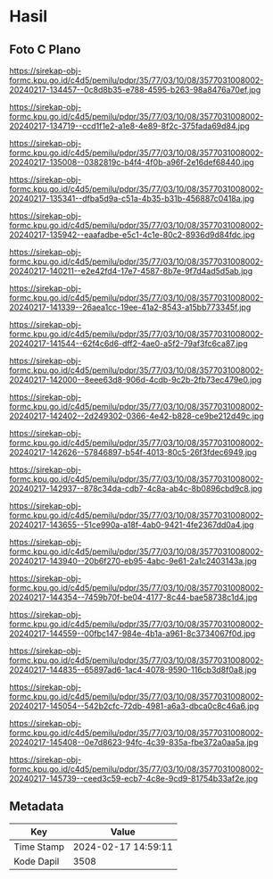 # Hasil

## Foto C Plano

https://sirekap-obj-formc.kpu.go.id/c4d5/pemilu/pdpr/35/77/03/10/08/3577031008002-20240217-134457--0c8d8b35-e788-4595-b263-98a8476a70ef.jpg

https://sirekap-obj-formc.kpu.go.id/c4d5/pemilu/pdpr/35/77/03/10/08/3577031008002-20240217-134719--ccd1f1e2-a1e8-4e89-8f2c-375fada69d84.jpg

https://sirekap-obj-formc.kpu.go.id/c4d5/pemilu/pdpr/35/77/03/10/08/3577031008002-20240217-135008--0382819c-b4f4-4f0b-a96f-2e16def68440.jpg

https://sirekap-obj-formc.kpu.go.id/c4d5/pemilu/pdpr/35/77/03/10/08/3577031008002-20240217-135341--dfba5d9a-c51a-4b35-b31b-456887c0418a.jpg

https://sirekap-obj-formc.kpu.go.id/c4d5/pemilu/pdpr/35/77/03/10/08/3577031008002-20240217-135942--eaafadbe-e5c1-4c1e-80c2-8936d9d84fdc.jpg

https://sirekap-obj-formc.kpu.go.id/c4d5/pemilu/pdpr/35/77/03/10/08/3577031008002-20240217-140211--e2e42fd4-17e7-4587-8b7e-9f7d4ad5d5ab.jpg

https://sirekap-obj-formc.kpu.go.id/c4d5/pemilu/pdpr/35/77/03/10/08/3577031008002-20240217-141339--26aea1cc-19ee-41a2-8543-a15bb773345f.jpg

https://sirekap-obj-formc.kpu.go.id/c4d5/pemilu/pdpr/35/77/03/10/08/3577031008002-20240217-141544--62f4c6d6-dff2-4ae0-a5f2-79af3fc6ca87.jpg

https://sirekap-obj-formc.kpu.go.id/c4d5/pemilu/pdpr/35/77/03/10/08/3577031008002-20240217-142000--8eee63d8-906d-4cdb-9c2b-2fb73ec479e0.jpg

https://sirekap-obj-formc.kpu.go.id/c4d5/pemilu/pdpr/35/77/03/10/08/3577031008002-20240217-142402--2d249302-0366-4e42-b828-ce9be212d49c.jpg

https://sirekap-obj-formc.kpu.go.id/c4d5/pemilu/pdpr/35/77/03/10/08/3577031008002-20240217-142626--57846897-b54f-4013-80c5-26f3fdec6949.jpg

https://sirekap-obj-formc.kpu.go.id/c4d5/pemilu/pdpr/35/77/03/10/08/3577031008002-20240217-142937--878c34da-cdb7-4c8a-ab4c-8b0896cbd9c8.jpg

https://sirekap-obj-formc.kpu.go.id/c4d5/pemilu/pdpr/35/77/03/10/08/3577031008002-20240217-143655--51ce990a-a18f-4ab0-9421-4fe2367dd0a4.jpg

https://sirekap-obj-formc.kpu.go.id/c4d5/pemilu/pdpr/35/77/03/10/08/3577031008002-20240217-143940--20b6f270-eb95-4abc-9e61-2a1c2403143a.jpg

https://sirekap-obj-formc.kpu.go.id/c4d5/pemilu/pdpr/35/77/03/10/08/3577031008002-20240217-144354--7459b70f-be04-4177-8c44-bae58738c1d4.jpg

https://sirekap-obj-formc.kpu.go.id/c4d5/pemilu/pdpr/35/77/03/10/08/3577031008002-20240217-144559--00fbc147-984e-4b1a-a961-8c3734067f0d.jpg

https://sirekap-obj-formc.kpu.go.id/c4d5/pemilu/pdpr/35/77/03/10/08/3577031008002-20240217-144835--65897ad6-1ac4-4078-9590-116cb3d8f0a8.jpg

https://sirekap-obj-formc.kpu.go.id/c4d5/pemilu/pdpr/35/77/03/10/08/3577031008002-20240217-145054--542b2cfc-72db-4981-a6a3-dbca0c8c46a6.jpg

https://sirekap-obj-formc.kpu.go.id/c4d5/pemilu/pdpr/35/77/03/10/08/3577031008002-20240217-145408--0e7d8623-94fc-4c39-835a-fbe372a0aa5a.jpg

https://sirekap-obj-formc.kpu.go.id/c4d5/pemilu/pdpr/35/77/03/10/08/3577031008002-20240217-145739--ceed3c59-ecb7-4c8e-9cd9-81754b33af2e.jpg


## Metadata

| Key        | Value               |
| ---------- | ------------------- |
| Time Stamp | 2024-02-17 14:59:11 |
| Kode Dapil | 3508                |



